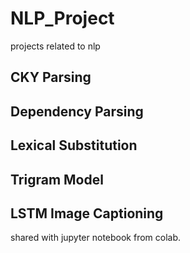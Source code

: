 # NLP_Project
projects related to nlp


## CKY Parsing
## Dependency Parsing
## Lexical Substitution
## Trigram Model
## LSTM Image Captioning
shared with jupyter notebook from colab. 
